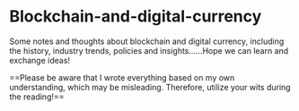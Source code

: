 # Blockchain-and-digital-currency
Some notes and thoughts about blockchain and digital currency, including the history, industry trends, policies and insights……Hope we can learn and exchange ideas!

==Please be aware that I wrote everything based on my own understanding, which may be misleading. Therefore, utilize your wits during the reading!==
